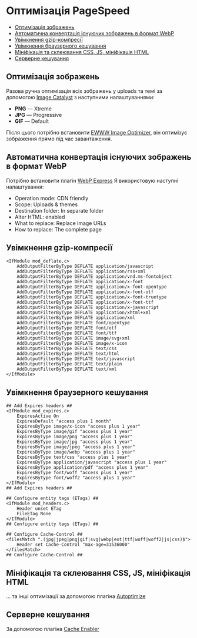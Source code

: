 # Оптимізація PageSpeed

* [Оптимізація зображень](#оптимізація-зображень)
* [Автоматична конвертація існуючих зображень в формат WebP](#автоматична-конвертація-існуючих-зображень-в-формат-webp)
* [Увімкнення gzip-компресії](#увімкнення-gzip-компресії)
* [Увімкнення браузерного кешування](#увімкнення-браузерного-кешування)
* [Мініфікація та склеювання CSS, JS, мініфікація HTML](#мініфікація-та-склеювання-css-js-мініфікація-html)
* [Серверне кешування](#серверне-кешування)

## Оптимізація зображень
Разова ручна оптимізація всіх зображень у uploads та темі за допомогою [Image Catalyst](https://github.com/lorents17/iCatalyst) з наступними налаштуваннями:

* **PNG** — Xtreme
* **JPG** — Progressive
* **GIF** — Default

Після цього потрібно встановити [EWWW Image Optimizer](https://wordpress.org/plugins/ewww-image-optimizer/), він оптимізує зображення прямо під час завантаження.

## Автоматична конвертація існуючих зображень в формат WebP
Потрібно встановити плагін [WebP Express](https://wordpress.org/plugins/webp-express/)
Я використовую наступні налаштування:
* Operation mode: CDN friendly
* Scope: Uploads & themes
* Destination folder: In separate folder
* Alter HTML: enabled
* What to replace: Replace image URLs
* How to replace: The complete page

## Увімкнення gzip-компресії
```
<IfModule mod_deflate.c>
	AddOutputFilterByType DEFLATE application/javascript
	AddOutputFilterByType DEFLATE application/rss+xml
	AddOutputFilterByType DEFLATE application/vnd.ms-fontobject
	AddOutputFilterByType DEFLATE application/x-font
	AddOutputFilterByType DEFLATE application/x-font-opentype
	AddOutputFilterByType DEFLATE application/x-font-otf
	AddOutputFilterByType DEFLATE application/x-font-truetype
	AddOutputFilterByType DEFLATE application/x-font-ttf
	AddOutputFilterByType DEFLATE application/x-javascript
	AddOutputFilterByType DEFLATE application/xhtml+xml
	AddOutputFilterByType DEFLATE application/xml
	AddOutputFilterByType DEFLATE font/opentype
	AddOutputFilterByType DEFLATE font/otf
	AddOutputFilterByType DEFLATE font/ttf
	AddOutputFilterByType DEFLATE image/svg+xml
	AddOutputFilterByType DEFLATE image/x-icon
	AddOutputFilterByType DEFLATE text/css
	AddOutputFilterByType DEFLATE text/html
	AddOutputFilterByType DEFLATE text/javascript
	AddOutputFilterByType DEFLATE text/plain
	AddOutputFilterByType DEFLATE text/xml
</IfModule>
```

## Увімкнення браузерного кешування
```
## Add Expires headers ##
<IfModule mod_expires.c>
	ExpiresActive On
	ExpiresDefault "access plus 1 month"
	ExpiresByType image/x-icon "access plus 1 year"
	ExpiresByType image/gif "access plus 1 year"
	ExpiresByType image/png "access plus 1 year"
	ExpiresByType image/jpg "access plus 1 year"
	ExpiresByType image/jpeg "access plus 1 year"
	ExpiresByType image/webp "access plus 1 year"
	ExpiresByType text/css "access plus 1 year"
	ExpiresByType application/javascript "access plus 1 year"
	ExpiresByType application/pdf "access plus 1 year"
	ExpiresByType font/woff "access plus 1 year"
	ExpiresByType font/woff2 "access plus 1 year"
</IfModule>
## Add Expires headers ##

## Configure entity tags (ETags) ##
<IfModule mod_headers.c>
	Header unset ETag
	FileETag None
</IfModule>
## Configure entity tags (ETags) ##

## Configure Cache-Control ##
<filesMatch ".(jpg|jpeg|png|gif|svg|webp|eot|ttf|woff|woff2|js|css)$">
	Header set Cache-Control "max-age=31536000"
</filesMatch>
## Configure Cache-Control ##
```

## Мініфікація та склеювання CSS, JS, мініфікація HTML
… та інші оптимізації за допомогою плагіна [Autoptimize](https://wordpress.org/plugins/autoptimize/)

## Серверне кешування
За допомогою плагіна [Cache Enabler](https://wordpress.org/plugins/cache-enabler/)
